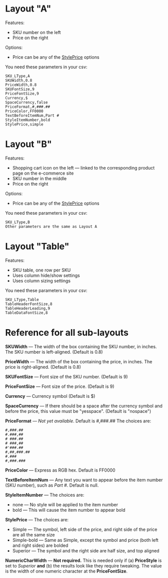 # Layout "A"
Features:
* SKU number on the left
* Price on the right

Options:
* Price can be any of the [StylePrice](../wiki/Configuration-of-SKU-Price-Sub-layouts) options

You need these parameters in your csv:

    SKU_LType,A
    SKUWidth,0.8
    PriceWidth,0.8
    SKUFontSize,9
    PriceFontSize,9
    Currency,$
    SpaceCurrency,false
    PriceFormat,#,###.##
    PriceColor,FF0000
    TextBeforeItemNum,Part #
    StyleItemNumber,bold
    StylePrice,simple

# Layout "B"
Features:
* Shopping cart icon on the left — linked to the corresponding product page on the e-commerce site
* SKU number in the middle
* Price on the right

Options:
* Price can be any of the [StylePrice](../wiki/Configuration-of-SKU-Price-Sub-layouts) options

You need these parameters in your csv:

    SKU_LType,B
    Other parameters are the same as Layout A

# Layout "Table"
Features:
* SKU table, one row per SKU
* Uses column hide/show settings
* Uses column sizing settings

You need these parameters in your csv:

    SKU_LType,Table
    TableHeaderFontSize,8  
    TableHeaderLeading,9  
    TableDataFontSize,8  


# Reference for all sub-layouts

**SKUWidth** — The width of the box containing the SKU number, in inches. The SKU number is left-aligned. (Default is 0.8)

**PriceWidth** — The width of the box containing the price, in inches. The price is right-aligned. (Default is 0.8)

**SKUFontSize** — Font size of the SKU number. (Default is 9)

**PriceFontSize** — Font size of the price. (Default is 9)

**Currency** — Currency symbol (Default is $)

**SpaceCurrency** — If there should be a space after the currency symbol and before the price, this value must be "yesspace". (Default is "nospace")

**PriceFormat** — *Not yet available*. Default is #,###.##
The choices are:

    #,###.##
    #.###,##
    # ###.##
    # ###,##
    #'###.##
    #,##,###.##
    #.###
    #,###.###

**PriceColor** — Express as RGB hex. Default is FF0000

**TextBeforeItemNum** — Any text you want to appear before the item number (SKU number), such as _Part #_. Default is null.

**StyleItemNumber** — The choices are:
* none — No style will be applied to the item number
* bold — This will cause the item number to appear bold

**StylePrice** — The choices are:
* Simple — The symbol, left side of the price, and right side of the price are all the same size
* Simple-bold —  Same as Simple, except the symbol and price (both left and right sides) are bolded
* Superior — The symbol and the right side are half size, and top aligned

**NumericCharWidth** —  **Not required.** This is needed only if (a)&nbsp;**PriceStyle** is set to _Superior_ **and** (b)&nbsp;the results look like they require tweaking. The value is the width of one numeric character at the **PriceFontSize**.
